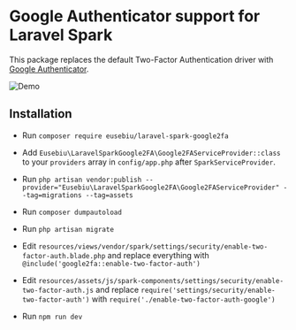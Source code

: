 # Google Authenticator support for Laravel Spark

This package replaces the default Two-Factor Authentication driver with [Google Authenticator](https://support.google.com/accounts/answer/1066447?hl=en). 

![Demo](http://i.imgur.com/WQKx5nS.gif)

## Installation

- Run `composer require eusebiu/laravel-spark-google2fa`

- Add `Eusebiu\LaravelSparkGoogle2FA\Google2FAServiceProvider::class` to your `providers` array in `config/app.php` after `SparkServiceProvider`.

- Run `php artisan vendor:publish --provider="Eusebiu\LaravelSparkGoogle2FA\Google2FAServiceProvider" --tag=migrations --tag=assets`

- Run `composer dumpautoload`

- Run `php artisan migrate`

- Edit `resources/views/vendor/spark/settings/security/enable-two-factor-auth.blade.php` and replace everything with `@include('google2fa::enable-two-factor-auth')`

- Edit `resources/assets/js/spark-components/settings/security/enable-two-factor-auth.js` and replace `require('settings/security/enable-two-factor-auth')` with `require('./enable-two-factor-auth-google')`

- Run `npm run dev`
